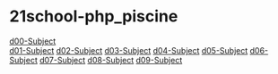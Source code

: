 # 21school-php_piscine
<a href="https://github.com/good88fella/21school-php_piscine/blob/master/d00/d00.en.pdf">d00-Subject</a><br>
<a href="https://github.com/good88fella/21school-php_piscine/blob/master/d01/d01.en.pdf">d01-Subject</a>
<a href="https://github.com/good88fella/21school-php_piscine/blob/master/d02/d02.en.pdf">d02-Subject</a>
<a href="https://github.com/good88fella/21school-php_piscine/blob/master/d03/d03.en.pdf">d03-Subject</a>
<a href="https://github.com/good88fella/21school-php_piscine/blob/master/d04/d04.en.pdf">d04-Subject</a>
<a href="https://github.com/good88fella/21school-php_piscine/blob/master/d05/d05.en.pdf">d05-Subject</a>
<a href="https://github.com/good88fella/21school-php_piscine/blob/master/d06/d06.en.pdf">d06-Subject</a>
<a href="https://github.com/good88fella/21school-php_piscine/blob/master/d07/d07.en.pdf">d07-Subject</a>
<a href="https://github.com/good88fella/21school-php_piscine/blob/master/d08/d08.en.pdf">d08-Subject</a>
<a href="https://github.com/good88fella/21school-php_piscine/blob/master/d09/d09.en.pdf">d09-Subject</a>
